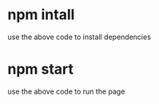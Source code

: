 # npm intall
use the above code to install dependencies

# npm start
use the above code to run the page
